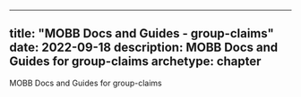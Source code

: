 
---
title: "MOBB Docs and Guides - group-claims"
date: 2022-09-18
description: MOBB Docs and Guides for group-claims
archetype: chapter
---

MOBB Docs and Guides for group-claims
